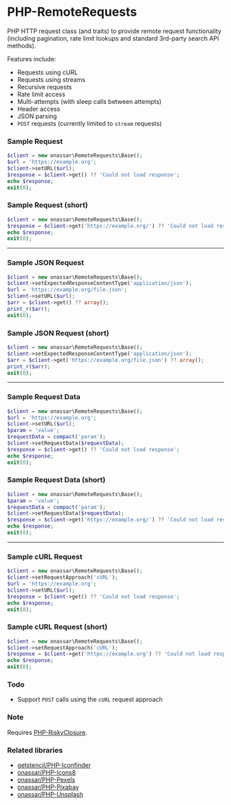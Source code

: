 # PHP-RemoteRequests
PHP HTTP request class (and traits) to provide remote request functionality
(including pagination, rate limit lookups and standard 3rd-party search API methods).

Features include:
- Requests using cURL
- Requests using streams
- Recursive requests
- Rate limit access
- Multi-attempts (with sleep calls between attempts)
- Header access
- JSON parsing
- `POST` requests (currently limited to `stream` requests)

### Sample Request

``` php
$client = new onassar\RemoteRequests\Base();
$url = 'https://example.org';
$client->setURL($url);
$response = $client->get() ?? 'Could not load response';
echo $response;
exit(0);
```

### Sample Request (short)

``` php
$client = new onassar\RemoteRequests\Base();
$response = $client->get('https://example.org/') ?? 'Could not load response';
echo $response;
exit(0);
```

***

### Sample JSON Request

``` php
$client = new onassar\RemoteRequests\Base();
$client->setExpectedResponseContentType('application/json');
$url = 'https://example.org/file.json';
$client->setURL($url);
$arr = $client->get() ?? array();
print_r($arr);
exit(0);
```

### Sample JSON Request (short)

``` php
$client = new onassar\RemoteRequests\Base();
$client->setExpectedResponseContentType('application/json');
$arr = $client->get('https://example.org/file.json') ?? array();
print_r($arr);
exit(0);
```

***

### Sample Request Data

``` php
$client = new onassar\RemoteRequests\Base();
$url = 'https://example.org';
$client->setURL($url);
$param = 'value';
$requestData = compact('param');
$client->setRequestData($requestData);
$response = $client->get() ?? 'Could not load response';
echo $response;
exit(0);
```

### Sample Request Data (short)

``` php
$client = new onassar\RemoteRequests\Base();
$param = 'value';
$requestData = compact('param');
$client->setRequestData($requestData);
$response = $client->get('https://example.org/') ?? 'Could not load response';
echo $response;
exit(0);
```

***

### Sample cURL Request

``` php
$client = new onassar\RemoteRequests\Base();
$client->setRequestApproach('cURL');
$url = 'https://example.org';
$client->setURL($url);
$response = $client->get() ?? 'Could not load response';
echo $response;
exit(0);
```

### Sample cURL Request (short)

``` php
$client = new onassar\RemoteRequests\Base();
$client->setRequestApproach('cURL');
$response = $client->get('https://example.org') ?? 'Could not load response';
echo $response;
exit(0);
```

### Todo
- Support `POST` calls using the `cURL` request approach

### Note
Requires
[PHP-RiskyClosure](https://github.com/onassar/PHP-RiskyClosure).

### Related libraries
- [getstencil/PHP-Iconfinder](https://github.com/getstencil/PHP-Iconfinder)
- [onassar/PHP-Icons8](https://github.com/onassar/PHP-Icons8)
- [onassar/PHP-Pexels](https://github.com/onassar/PHP-Pexels)
- [onassar/PHP-Pixabay](https://github.com/onassar/PHP-Pixabay)
- [onassar/PHP-Unsplash](https://github.com/onassar/PHP-Unsplash)
